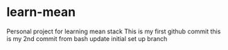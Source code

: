 # learn-mean
Personal project for learning mean stack
This is my first github commit
this is my 2nd commit from bash
update initial set up branch


